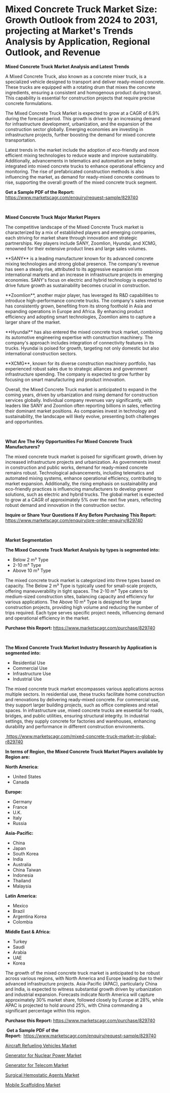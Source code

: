 <p><h1>Mixed Concrete Truck Market Size: Growth Outlook from 2024 to 2031, projecting at Market's Trends Analysis by Application, Regional Outlook, and Revenue</h1></p><p><strong>Mixed Concrete Truck Market Analysis and Latest Trends</strong></p>
<p><p>A Mixed Concrete Truck, also known as a concrete mixer truck, is a specialized vehicle designed to transport and deliver ready-mixed concrete. These trucks are equipped with a rotating drum that mixes the concrete ingredients, ensuring a consistent and homogenous product during transit. This capability is essential for construction projects that require precise concrete formulations.</p><p>The Mixed Concrete Truck Market is expected to grow at a CAGR of 6.9% during the forecast period. This growth is driven by an increasing demand for infrastructure development, urbanization, and the expansion of the construction sector globally. Emerging economies are investing in infrastructure projects, further boosting the demand for mixed concrete transportation.</p><p>Latest trends in the market include the adoption of eco-friendly and more efficient mixing technologies to reduce waste and improve sustainability. Additionally, advancements in telematics and automation are being integrated into mixed concrete trucks to enhance operational efficiency and monitoring. The rise of prefabricated construction methods is also influencing the market, as demand for ready-mixed concrete continues to rise, supporting the overall growth of the mixed concrete truck segment.</p></p>
<p><strong>Get a Sample PDF of the Report:&nbsp;</strong> <a href="https://www.marketscagr.com/enquiry/request-sample/829740?utm_campaign=1177&utm_medium=2&utm_source=Github&utm_content=ia&utm_term=08102024&utm_id=mixed-concrete-truck">https://www.marketscagr.com/enquiry/request-sample/829740</a></p>
<p>&nbsp;</p>
<p><strong>Mixed Concrete Truck Major Market Players</strong></p>
<p><p>The competitive landscape of the Mixed Concrete Truck market is characterized by a mix of established players and emerging companies, each striving for market share through innovation and strategic partnerships. Key players include SANY, Zoomlion, Hyundai, and XCMG, renowned for their extensive product lines and large sales volumes.</p><p>**SANY** is a leading manufacturer known for its advanced concrete mixing technologies and strong global presence. The company's revenue has seen a steady rise, attributed to its aggressive expansion into international markets and an increase in infrastructure projects in emerging economies. SANY's focus on electric and hybrid technology is expected to drive future growth as sustainability becomes crucial in construction.</p><p>**Zoomlion**, another major player, has leveraged its R&D capabilities to introduce high-performance concrete trucks. The company's sales revenue has consistently grown, benefiting from its strong foothold in Asia and expanding operations in Europe and Africa. By enhancing product efficiency and adopting smart technologies, Zoomlion aims to capture a larger share of the market.</p><p>**Hyundai** has also entered the mixed concrete truck market, combining its automotive engineering expertise with construction machinery. The company's approach includes integration of connectivity features in its trucks. Hyundai is poised for growth, targeting not only domestic but also international construction sectors.</p><p>**XCMG**, known for its diverse construction machinery portfolio, has experienced robust sales due to strategic alliances and government infrastructure spending. The company is expected to grow further by focusing on smart manufacturing and product innovation.</p><p>Overall, the Mixed Concrete Truck market is anticipated to expand in the coming years, driven by urbanization and rising demand for construction services globally. Individual company revenues vary significantly, with leaders like SANY and Zoomlion often reporting billions in sales, reflecting their dominant market positions. As companies invest in technology and sustainability, the landscape will likely evolve, presenting both challenges and opportunities.</p></p>
<p>&nbsp;</p>
<p><strong>What Are The Key Opportunities For Mixed Concrete Truck Manufacturers?</strong></p>
<p><p>The mixed concrete truck market is poised for significant growth, driven by increased infrastructure projects and urbanization. As governments invest in construction and public works, demand for ready-mixed concrete remains robust. Technological advancements, including telematics and automated mixing systems, enhance operational efficiency, contributing to market expansion. Additionally, the rising emphasis on sustainability and eco-friendly practices is influencing manufacturers to develop greener solutions, such as electric and hybrid trucks. The global market is expected to grow at a CAGR of approximately 5% over the next five years, reflecting robust demand and innovation in the construction sector.</p></p>
<p><strong>Inquire or Share Your Questions If Any Before Purchasing This Report:</strong> <a href="https://www.marketscagr.com/enquiry/pre-order-enquiry/829740?utm_campaign=1177&utm_medium=2&utm_source=Github&utm_content=ia&utm_term=08102024&utm_id=mixed-concrete-truck">https://www.marketscagr.com/enquiry/pre-order-enquiry/829740</a></p>
<p>&nbsp;</p>
<p><strong>Market Segmentation</strong></p>
<p><strong>The Mixed Concrete Truck Market Analysis by types is segmented into:</strong></p>
<p><ul><li>Below 2 m³ Type</li><li>2-10 m³ Type</li><li>Above 10 m³ Type</li></ul></p>
<p><p>The mixed concrete truck market is categorized into three types based on capacity. The Below 2 m³ Type is typically used for small-scale projects, offering maneuverability in tight spaces. The 2-10 m³ Type caters to medium-sized construction sites, balancing capacity and efficiency for various applications. The Above 10 m³ Type is designed for large construction projects, providing high volume and reducing the number of trips required. Each type serves specific project needs, influencing demand and operational efficiency in the market.</p></p>
<p><strong>Purchase this Report:&nbsp;</strong><a href="https://www.marketscagr.com/purchase/829740?utm_campaign=1177&utm_medium=2&utm_source=Github&utm_content=ia&utm_term=08102024&utm_id=mixed-concrete-truck">https://www.marketscagr.com/purchase/829740</a></p>
<p>&nbsp;</p>
<p><strong>The Mixed Concrete Truck Market Industry Research by Application is segmented into:</strong></p>
<p><ul><li>Residential Use</li><li>Commercial Use</li><li>Infrastructure Use</li><li>Industrial Use</li></ul></p>
<p><p>The mixed concrete truck market encompasses various applications across multiple sectors. In residential use, these trucks facilitate home construction and renovations by delivering ready-mixed concrete. For commercial use, they support larger building projects, such as office complexes and retail spaces. In infrastructure use, mixed concrete trucks are essential for roads, bridges, and public utilities, ensuring structural integrity. In industrial settings, they supply concrete for factories and warehouses, enhancing durability and performance in different construction environments.</p></p>
<p><a href="https://www.marketscagr.com/mixed-concrete-truck-market-in-global-r829740?utm_campaign=1177&utm_medium=2&utm_source=Github&utm_content=ia&utm_term=08102024&utm_id=mixed-concrete-truck">&nbsp;https://www.marketscagr.com/mixed-concrete-truck-market-in-global-r829740</a></p>
<p><strong>In terms of Region, the Mixed Concrete Truck Market Players available by Region are:</strong></p>
<p>
    <p> <strong> North America: </strong>
        <ul>
            <li>United States</li>
            <li>Canada</li>
        </ul>
        </p> 
    <p> <strong> Europe: </strong>
        <ul>
            <li>Germany</li>
            <li>France</li>
            <li>U.K.</li>
            <li>Italy</li>
            <li>Russia</li>
        </ul>
        </p> 
    <p> <strong> Asia-Pacific: </strong>
        <ul>
            <li>China</li>
            <li>Japan</li>
            <li>South Korea</li>
            <li>India</li>
            <li>Australia</li>
            <li>China Taiwan</li>
            <li>Indonesia</li>
            <li>Thailand</li>
            <li>Malaysia</li>
        </ul>
        </p> 
    <p> <strong> Latin America: </strong>
        <ul>
            <li>Mexico</li>
            <li>Brazil</li>
            <li>Argentina Korea</li>
            <li>Colombia</li>
        </ul>
        </p> 
    <p> <strong> Middle East & Africa: </strong>
        <ul>
            <li>Turkey</li>
            <li>Saudi</li>
            <li>Arabia</li>
            <li>UAE</li>
            <li>Korea</li>
        </ul>
    </p>
    </p>
<p><p>The growth of the mixed concrete truck market is anticipated to be robust across various regions, with North America and Europe leading due to their advanced infrastructure projects. Asia-Pacific (APAC), particularly China and India, is expected to witness substantial growth driven by urbanization and industrial expansion. Forecasts indicate North America will capture approximately 30% market share, followed closely by Europe at 28%, while APAC is projected to hold around 25%, with China commanding a significant percentage within this region.</p></p>
<p><strong>Purchase this Report: </strong><a href="https://www.marketscagr.com/purchase/829740?utm_campaign=1177&utm_medium=2&utm_source=Github&utm_content=ia&utm_term=08102024&utm_id=mixed-concrete-truck">https://www.marketscagr.com/purchase/829740</a></p>
<p>&nbsp;<strong>Get a Sample PDF of the Report:&nbsp;&nbsp;</strong><a href="https://www.marketscagr.com/enquiry/request-sample/829740?utm_campaign=1177&utm_medium=2&utm_source=Github&utm_content=ia&utm_term=08102024&utm_id=mixed-concrete-truck">https://www.marketscagr.com/enquiry/request-sample/829740</a></p>
<p><strong></strong></p>
<p><p><a href="https://www.linkedin.com/pulse/aircraft-refueling-vehicles-market-share-size-trends-industry-rajcc?utm_campaign=1177&utm_medium=2&utm_source=Github&utm_content=ia&utm_term=08102024&utm_id=mixed-concrete-truck">Aircraft Refueling Vehicles Market</a></p><p><a href="https://issuu.com/reportprime-2/docs/generator-for-nuclear-power-market-_e9ff31a8171b1a?utm_campaign=1177&utm_medium=2&utm_source=Github&utm_content=ia&utm_term=08102024&utm_id=mixed-concrete-truck">Generator for Nuclear Power Market</a></p><p><a href="https://issuu.com/reportprime-2/docs/generator-for-telecom-market-size-2_5cb8963aa0aa66?utm_campaign=1177&utm_medium=2&utm_source=Github&utm_content=ia&utm_term=08102024&utm_id=mixed-concrete-truck">Generator for Telecom Market</a></p><p><a href="https://www.linkedin.com/pulse/decoding-surgical-hemostatic-agents-industry-dynamics-strategic-la4df?utm_campaign=1177&utm_medium=2&utm_source=Github&utm_content=ia&utm_term=08102024&utm_id=mixed-concrete-truck">Surgical Hemostatic Agents Market</a></p><p><a href="https://www.linkedin.com/pulse/mobile-scaffolding-market-outlook-complete-industry-analysis-v2qce?utm_campaign=1177&utm_medium=2&utm_source=Github&utm_content=ia&utm_term=08102024&utm_id=mixed-concrete-truck">Mobile Scaffolding Market</a></p></p>